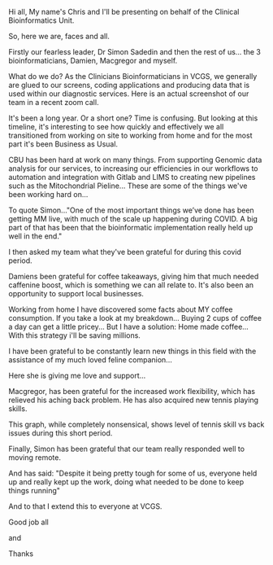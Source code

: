 Hi all, My name's Chris and I'll be presenting on behalf of the Clinical Bioinformatics Unit.

So, here we are, faces and all.

Firstly our fearless leader, Dr Simon Sadedin and then the rest of us... the 3 bioinformaticians, Damien, Macgregor and myself.

What do we do? As the Clinicians Bioinformaticians in VCGS, we generally are glued to our screens, coding applications and producing data that is used within our diagnostic services.
Here is an actual screenshot of our team in a recent zoom call.


It's been a long year. Or a short one? Time is confusing. But looking at this timeline, it's interesting to see how quickly and effectively we all transitioned from working on site to working from home and for the most part it's been Business as Usual.

CBU has been hard at work on many things. 
From supporting Genomic data analysis for our services,
to 
increasing our efficiencies in our workflows
to
automation and integration with Gitlab and LIMS
to creating new pipelines such as the Mitochondrial Pieline...
These are some of the things we've been working hard on...

To quote Simon..."One of the most important things we’ve done has been getting MM live, with much of the scale up happening during COVID.
A big part of that has been that the bioinformatic implementation really held up well in the end."

I then asked my team what they've been grateful for during this covid period.

Damiens been grateful for coffee takeaways, giving him that much needed caffenine boost, which is something we can all relate to. It's also been an opportunity to support local businesses.

Working from home I have discovered some facts about MY coffee consumption. 
If you take a look at my breakdown...
Buying 2 cups of coffee a day can get a little pricey...
But I have a solution: Home made coffee...
With this strategy i'll be saving millions.

I have been grateful to be constantly learn new things in this field with the assistance of my much loved feline companion...

Here she is giving me love and support...

Macgregor, has been grateful for the increased work flexibility, which has relieved his aching back problem.
He has also acquired new tennis playing skills.

This graph, while completely nonsensical, shows level of tennis skill vs back issues during this short period. 

Finally, Simon has been grateful that  our team really responded well to moving remote.

And has said: "Despite it being pretty tough for some of us, everyone held up and really kept up the work, doing what needed to be done to keep things running"

And to that I extend this to everyone at VCGS.

Good job all 

and

Thanks


